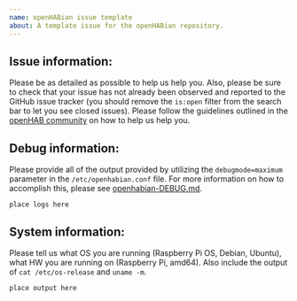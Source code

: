 ```yaml
---
name: openHABian issue template
about: A template issue for the openHABian repository.
---
```

## Issue information:
Please be as detailed as possible to help us help you. Also, please be sure to
check that your issue has not already been observed and reported to the GitHub
issue tracker (you should remove the `is:open` filter from the search
bar to let you see closed issues). Please follow the guidelines outlined in the
[openHAB community](https://community.openhab.org/t/how-to-ask-a-good-question-help-us-help-you/58396) on how to help us help you.

## Debug information:
Please provide all of the output provided by utilizing the `debugmode=maximum`
parameter in the `/etc/openhabian.conf` file. For more information on how to
accomplish this, please see [openhabian-DEBUG.md](https://github.com/openhab/openhabian/blob/main/docs/openhabian-DEBUG.md#create-a-debug-log).
```
place logs here
```

## System information:
Please tell us what OS you are running (Raspberry Pi OS, Debian, Ubuntu), what
HW you are running on (Raspberry Pi, amd64). Also include the output of
`cat /etc/os-release` and `uname -m`.
```
place output here
```
